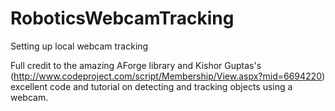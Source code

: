 RoboticsWebcamTracking
======================


Setting up local webcam tracking

Full credit to the amazing AForge library and Kishor Guptas's (http://www.codeproject.com/script/Membership/View.aspx?mid=6694220) excellent code and tutorial on detecting and tracking objects using a webcam.
